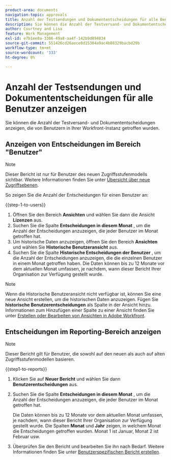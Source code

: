 ```yaml
---
product-area: documents
navigation-topic: approvals
title: Anzahl der Testsendungen und Dokumententscheidungen für alle Benutzer anzeigen
description: Sie können die Anzahl der Testversand- und Dokumententscheidungen anzeigen, die von Benutzern in Ihrer Workfront-Instanz getroffen wurden.
author: Courtney and Lisa
feature: Work Management
exl-id: e7b1ee0a-3306-49a8-aa4f-142b9d894834
source-git-commit: 551426cd26aece0d15304a9ac4b88329bacbd29b
workflow-type: tm+mt
source-wordcount: '333'
ht-degree: 0%

---
```



# Anzahl der Testsendungen und Dokumententscheidungen für alle Benutzer anzeigen

Sie können die Anzahl der Testversand- und Dokumententscheidungen anzeigen, die von Benutzern in Ihrer Workfront-Instanz getroffen wurden.

## Anzeigen von Entscheidungen im Bereich &quot;Benutzer&quot;

>[!NOTE]
>
>Dieser Bericht ist nur für Benutzer des neuen Zugriffsstufenmodells sichtbar. Weitere Informationen finden Sie unter [Übersicht über neue Zugriffsebenen](/help/quicksilver/administration-and-setup/add-users/how-access-levels-work/access-level-overview.md).

So zeigen Sie die Anzahl der Entscheidungen für einen Benutzer an:

{{step-1-to-users}}

1. Öffnen Sie den Bereich **Ansichten** und wählen Sie dann die Ansicht **Lizenzen** aus.
1. Suchen Sie die Spalte **Entscheidungen in diesem Monat** , um die Anzahl der Entscheidungen anzuzeigen, die jeder Benutzer im Monat getroffen hat.
1. Um historische Daten anzuzeigen, öffnen Sie den Bereich **Ansichten** und wählen Sie **Historische Benutzeransicht** aus.
1. Suchen Sie die Spalte **Historische Entscheidungen der Benutzer** , um die Anzahl der Entscheidungen anzuzeigen, die die einzelnen Benutzer in einem Monat getroffen haben. Die Daten können bis zu 12 Monate vor dem aktuellen Monat umfassen, je nachdem, wann dieser Bericht Ihrer Organisation zur Verfügung gestellt wurde.

>[!NOTE]
>
>Wenn die Historische Benutzeransicht nicht verfügbar ist, können Sie eine neue Ansicht erstellen, um die historischen Daten anzuzeigen. Fügen Sie **historische Benutzerentscheidungen** als Spalte in der Ansicht hinzu. Informationen zum Hinzufügen einer Spalte zu einer Ansicht finden Sie unter [Erstellen oder Bearbeiten von Ansichten in Adobe Workfront](/help/quicksilver/reports-and-dashboards/reports/reporting-elements/create-edit-views.md).


## Entscheidungen im Reporting-Bereich anzeigen

>[!NOTE]
>
>Dieser Bericht gilt für Benutzer, die sowohl auf den neuen als auch auf alten Zugriffsstufenmodellen basieren.

{{step1-to-reports}}

1. Klicken Sie auf **Neuer Bericht** und wählen Sie dann **Benutzerentscheidungen** aus.
1. Suchen Sie die Spalte **Entscheidungen in diesem Monat** , um die Anzahl der Entscheidungen anzuzeigen, die jeder Benutzer im Monat getroffen hat.

   Die Daten können bis zu 12 Monate vor dem aktuellen Monat umfassen, je nachdem, wann dieser Bericht Ihrer Organisation zur Verfügung gestellt wurde. Die Spalten **Monat** und **Jahr** zeigen, in welchem Monat die Entscheidungen getroffen wurden. Monat 1 ist Januar, Monat 2 ist Februar usw.

1. Überprüfen Sie den Bericht und bearbeiten Sie ihn nach Bedarf. Weitere Informationen finden Sie unter [Benutzerspezifischen Bericht erstellen](/help/quicksilver/reports-and-dashboards/reports/creating-and-managing-reports/create-custom-report.md).

